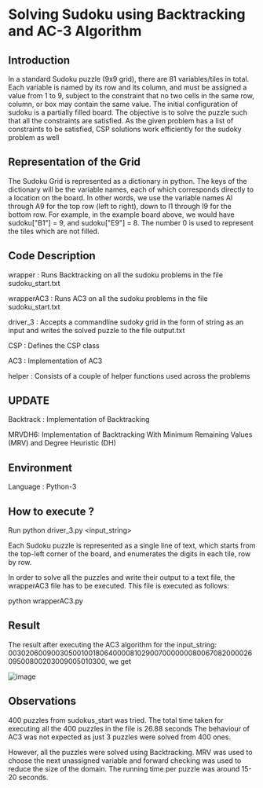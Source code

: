 # Solving Sudoku using Backtracking and AC-3 Algorithm #

## Introduction ##

In a standard Sudoku puzzle (9x9 grid), there are 81 variables/tiles in total. Each variable is named by its row and its column, and must be assigned a value from 1 to 9, subject to the constraint that no two cells in the same row, column, or box may contain the same value. The initial configuration of sudoku is a partially filled board. The objective is to solve the puzzle such that all the constraints are satisfied. As the given problem has a list of constraints to be satisfied, CSP solutions work efficiently for the sudoky problem as well


## Representation of the Grid ##

The Sudoku Grid is represented as a dictionary in python.  The keys of the dictionary will be the variable names, each of which corresponds directly to a location on the board. In other words, we use the variable names Al through A9 for the top row (left to right), down to I1 through I9 for the bottom row. For example, in the example board above, we would have sudoku["B1"] = 9, and sudoku["E9"] = 8. The number 0 is used to represent the tiles which are not filled. 


## Code Description ##

wrapper : Runs Backtracking on all the sudoku problems in the file sudoku_start.txt

wrapperAC3 : Runs AC3 on all the sudoku problems in the file sudoku_start.txt

driver_3 : Accepts a commandline sudoky grid in the form of string as an input and writes the solved puzzle to the file output.txt

CSP : Defines the CSP class 

AC3 : Implementation of AC3

helper : Consists of a couple of helper functions used across the problems

## UPDATE ##

Backtrack : Implementation of Backtracking 

MRVDH6: Implementation of Backtracking With Minimum Remaining Values (MRV) and Degree Heuristic (DH) 







## Environment ##

Language : Python-3


## How to execute ? ##

Run python driver_3.py <input_string>

Each Sudoku puzzle is represented as a single line of text, which starts from the top-left corner of the board, and enumerates
the digits in each tile, row by row. 

In order to solve all the puzzles and write their output to a text file, the wrapperAC3 file has to be executed. This file is executed as follows:

python wrapperAC3.py 


## Result ## 

The result after executing the AC3 algorithm for the input_string: 003020600900305001001806400008102900700000008006708200002609500800203009005010300, we get 

![image](https://user-images.githubusercontent.com/21295042/28235940-2c65acb0-68e7-11e7-9b94-1fdee19b73b5.png)



## Observations ##

400 puzzles from sudokus_start was tried. The total time taken for executing all the 400 puzzles in the file is 26.88 seconds 
The behaviour of AC3 was not expected as just 3 puzzles were solved from 400 ones. 

However, all the puzzles were solved using Backtracking. MRV was used to choose the next unassigned variable and forward checking was used to reduce the size of the domain. The running time per puzzle was around 15-20 seconds. 


